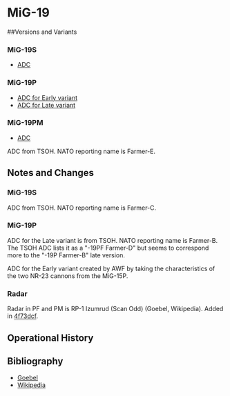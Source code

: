 # MiG-19

##Versions and Variants

### MiG-19S

- [ADC](MiG-19S.json)


### MiG-19P

- [ADC for Early variant](MiG-19P%20(Early).json)
- [ADC for Late variant](MiG-19P%20(Late).json)


### MiG-19PM

- [ADC](MiG-19PM.json)

ADC from TSOH. NATO reporting name is Farmer-E.

## Notes and Changes

### MiG-19S

ADC from TSOH. NATO reporting name is Farmer-C.

### MiG-19P

ADC for the Late variant is from TSOH. NATO reporting name is Farmer-B. The TSOH ADC lists it as a "-19PF Farmer-D" but seems to correspond more to the "-19P Farmer-B" late version. 

ADC for the Early variant created by AWF by taking the characteristics of the two NR-23 cannons from the MiG-15P.

### Radar

Radar in PF and PM is RP-1 Izumrud (Scan Odd) (Goebel, Wikipedia). Added in [4f73dcf](https://github.com/alanwatsonforster/apxo/commit/4f73dcfc42645ed33a15bffe35cb048e1754b6cb).

## Operational History

## Bibliography

- [Goebel](https://www.airvectors.net/avmig15_3.html)
- [Wikipedia](https://en.wikipedia.org/wiki/Mikoyan-Gurevich_MiG-19)
